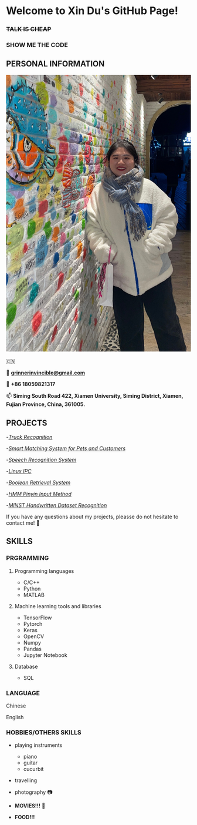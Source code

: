 # **Welcome to Xin Du's GitHub Page!**

### ~~TALK IS CHEAP~~

### **SHOW ME THE CODE**

## PERSONAL INFORMATION 

![Image](https://github.com/NotDX/notdx/blob/main/1.JPG)

:cn:

:e-mail: **grinnerinvincible@gmail.com**

:iphone: **+86 18059821317**

:mailbox:  **Siming South Road 422, Xiamen University, Siming District, Xiamen, Fujian Province, China, 361005.**

## PROJECTS

-*[Truck Recognition](https://github.com/NotDX/Truck-Recognition)*

-*[Smart Matching System for Pets and Customers](https://github.com/NotDX/Smart-Matching-System-for-Pets-and-Customers)*

-*[Speech Recognition System](https://github.com/NotDX/Speech-Recognition-System)*

-*[Linux IPC](https://github.com/NotDX/Linux_kernel)*

-*[Boolean Retrieval System](https://github.com/NotDX/Boolean-retrieval-system)*

-*[HMM Pinyin Input Method](https://github.com/NotDX/HMM_pinyin_input_method)*

-*[MINST Handwritten Dataset Recognition](https://github.com/NotDX/minst)*

If you have any questions about my projects, pleasse do not hesitate to contact me! :ghost:

## SKILLS

### PRGRAMMING

1. Programming languages
   - C/C++
   - Python
   - MATLAB

2. Machine learning tools and libraries
   - TensorFlow
   - Pytorch
   - Keras
   - OpenCV
   - Numpy
   - Pandas
   - Jupyter Notebook

3. Database
   - SQL

### LANGUAGE

Chinese 

English 

### HOBBIES/OTHERS SKILLS

- playing instruments 
  - piano
  - guitar
  - cucurbit

- travelling

- photography :camera:

- **MOVIES!!!** :movie_camera:

- **FOOD!!!** 






